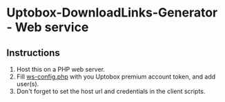 # Uptobox-DownloadLinks-Generator - Web service

## Instructions

1. Host this on a PHP web server.
2. Fill [ws-config.php](./ws-config.php) with you Uptobox premium account token, and add user(s).
3. Don't forget to set the host url and credentials in the client scripts.
